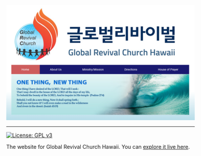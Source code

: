 ![Screenshot of the Website](assets/grcpreview.PNG)

---

[![License: GPL v3](https://img.shields.io/badge/License-GPLv3-blue.svg)](https://www.gnu.org/licenses/gpl-3.0)

The website for Global Revival Church Hawaii. You can [explore it live here](grchawaii.org).

